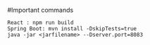 #Important commands

    React : npm run build
    Spring Boot: mvn install -DskipTests=true
    java -jar <jarfilename> --Dserver.port=8083
